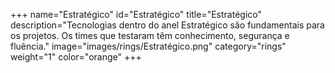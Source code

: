 +++
name="Estratégico"
id="Estratégico"
title="Estratégico"
description="Tecnologias dentro do anel Estratégico são fundamentais para os projetos. Os times que testaram  têm conhecimento, segurança e fluência."
image="images/rings/Estratégico.png"
category="rings"
weight="1"
color="orange"
+++
